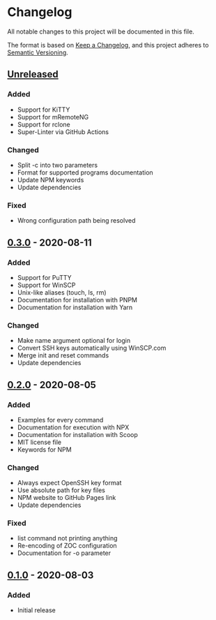 # Changelog

All notable changes to this project will be documented in this file.

The format is based on [Keep a Changelog](https://keepachangelog.com/en/1.0.0/), and this project adheres to [Semantic Versioning](https://semver.org/spec/v2.0.0.html).

## [Unreleased]

### Added

- Support for KiTTY
- Support for mRemoteNG
- Support for rclone
- Super-Linter via GitHub Actions

### Changed

- Split -c into two parameters
- Format for supported programs documentation
- Update NPM keywords
- Update dependencies

### Fixed

- Wrong configuration path being resolved

## [0.3.0] - 2020-08-11

### Added

- Support for PuTTY
- Support for WinSCP
- Unix-like aliases (touch, ls, rm)
- Documentation for installation with PNPM
- Documentation for installation with Yarn

### Changed

- Make name argument optional for login
- Convert SSH keys automatically using WinSCP.com
- Merge init and reset commands
- Update dependencies

## [0.2.0] - 2020-08-05

### Added

- Examples for every command
- Documentation for execution with NPX
- Documentation for installation with Scoop
- MIT license file
- Keywords for NPM

### Changed

- Always expect OpenSSH key format
- Use absolute path for key files
- NPM website to GitHub Pages link
- Update dependencies

### Fixed

- list command not printing anything
- Re-encoding of ZOC configuration
- Documentation for -o parameter

## [0.1.0] - 2020-08-03

### Added

- Initial release

[Unreleased]: https://github.com/TheLastZombie/sshpm/compare/0.3.0...HEAD
[0.3.0]: https://github.com/TheLastZombie/sshpm/releases/tag/0.3.0
[0.2.0]: https://github.com/TheLastZombie/sshpm/releases/tag/0.2.0
[0.1.0]: https://github.com/TheLastZombie/sshpm/releases/tag/0.1.0
